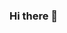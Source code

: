 ### Hi there 👋

<!--
**leobelinato/leobelinato** is a ✨ _special_ ✨ repository because its `README.md` (this file) appears on your GitHub profile.

Here are some ideas to get you started:

- 🔭 Atualmente estou estudando c# e teste de sistemas ...
- 🌱 Estou atualmente estudando teste de software ...
-->
